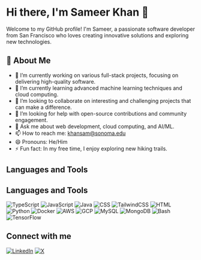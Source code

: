 
# Hi there, I'm Sameer Khan 👋

Welcome to my GitHub profile! I'm Sameer, a passionate software developer from San Francisco who loves creating innovative solutions and exploring new technologies.

## 🚀 About Me

- 🔭 I’m currently working on various full-stack projects, focusing on delivering high-quality software.
- 🌱 I’m currently learning advanced machine learning techniques and cloud computing.
- 🕺 I’m looking to collaborate on interesting and challenging projects that can make a difference.
- 🤔 I’m looking for help with open-source contributions and community engagement.
- 💬 Ask me about web development, cloud computing, and AI/ML.
- 📫 How to reach me: [khansam@sonoma.edu](mailto:khansam@sonoma.edu)
- 😄 Pronouns: He/Him
- ⚡ Fun fact: In my free time, I enjoy exploring new hiking trails.
  
## Languages and Tools
## Languages and Tools
![TypeScript](https://img.shields.io/badge/-TypeScript-007ACC?style=for-the-badge&logo=typescript&logoColor=white)
![JavaScript](https://img.shields.io/badge/-JavaScript-F7DF1E?style=for-the-badge&logo=javascript&logoColor=black)
![Java](https://img.shields.io/badge/-Java-007396?style=for-the-badge&logo=java&logoColor=white)
![CSS](https://img.shields.io/badge/-CSS-1572B6?style=for-the-badge&logo=css3&logoColor=white)
![TailwindCSS](https://img.shields.io/badge/tailwindcss-0F172A?style=for-the-badge&logo=tailwindcss&logoColor=white)
![HTML](https://img.shields.io/badge/-HTML-E34F26?style=for-the-badge&logo=html5&logoColor=white)
![Python](https://img.shields.io/badge/-Python-3776AB?style=for-the-badge&logo=python&logoColor=white)
![Docker](https://img.shields.io/badge/-Docker-2496ED?style=for-the-badge&logo=docker&logoColor=white)
![AWS](https://img.shields.io/badge/-AWS-232F3E?style=for-the-badge&logo=amazon-aws&logoColor=white)
![GCP](https://img.shields.io/badge/Google%20Cloud-4285F4?style=for-the-badge&logo=Google%20Cloud&logoColor=white)
![MySQL](https://img.shields.io/badge/-MySQL-4479A1?style=for-the-badge&logo=mysql&logoColor=white)
![MongoDB](https://img.shields.io/badge/-MongoDB-47A248?style=for-the-badge&logo=mongodb&logoColor=white)
![Bash](https://img.shields.io/badge/-Bash-4EAA25?style=for-the-badge&logo=gnu-bash&logoColor=white)
![TensorFlow](https://img.shields.io/badge/-TensorFlow-FF6F00?style=for-the-badge&logo=tensorflow&logoColor=white)

## Connect with me

[![LinkedIn](https://img.shields.io/badge/-LinkedIn-0077B5?style=social&logo=linkedin&logoColor=white)](https://www.linkedin.com/in/sameerkhansf)
[![X](https://img.shields.io/twitter/follow/sameerkhan_sf?style=social)](https://x.com/sameerkhan_sf)


